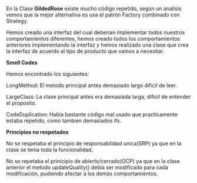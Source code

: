 En la Clase **GildedRose** existe mucho código repetido,
según un analisis vemos que la mejor alternativa es usa el 
patrón Factory combinado con Strategy.

Hemos creado una interfaz del cual deberian implementar todos nuestros 
comportamientos diferentes, hemos creado todos los comportamientos anteriores 
implementando la interfaz y hemos realizado una clase que crea la interfaz de acuerdo 
al tipo de producto que vamos a necesitar.


**Smell Codes**

Hemos encontrado los siguientes:

LongMethod: El metodo principal antes demasiado largo dificil de leer.

LargeClass: La clase principal antes era demasiada larga, dificil de entender el proposito.

CodeDuplication: Habia bastante código mal usado que practicamente estaba repetido, como tambien demasiados ifs.


**Principios no respetados**

No se respetaba el principio de responsabilidad unica(SRP) ya que en la clase se tenia toda la funcionalidad.

No se repetaba el prinicipio de abierto/cerrado(OCP) ya que en la clase anterior el metodo updateQuality() debía ser 
modificado para cada modificación, pudiendo afectar a los demás comportamientos.
